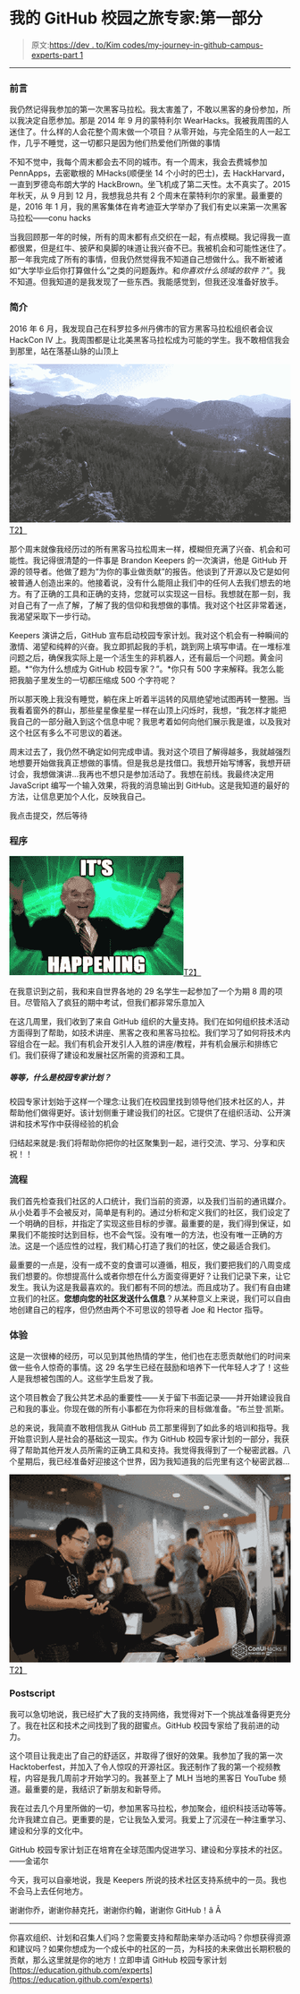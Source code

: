 # 我的 GitHub 校园之旅专家:第一部分

> 原文:[https://dev . to/Kim codes/my-journey-in-github-campus-experts-part 1](https://dev.to/kimcodes/my-journey-in-github-campus-experts-part1)

* * *

### 前言

我仍然记得我参加的第一次黑客马拉松。我太害羞了，不敢以黑客的身份参加，所以我决定自愿参加。那是 2014 年 9 月的蒙特利尔 WearHacks。我被我周围的人迷住了。什么样的人会花整个周末做一个项目？从零开始，与完全陌生的人一起工作，几乎不睡觉，这一切都只是因为他们热爱他们所做的事情

不知不觉中，我每个周末都会去不同的城市。有一个周末，我会去费城参加 PennApps，去密歇根的 MHacks(顺便坐 14 个小时的巴士)，去 HackHarvard，一直到罗德岛布朗大学的 HackBrown。坐飞机成了第二天性。太不真实了。2015 年秋天，从 9 月到 12 月，我想我总共有 2 个周末在蒙特利尔的家里。最重要的是，2016 年 1 月，我的黑客集体在肯考迪亚大学举办了我们有史以来第一次黑客马拉松——conu hacks

当我回顾那一年的时候，所有的周末都有点交织在一起，有点模糊。我记得我一直都很累，但是红牛、披萨和臭脚的味道让我兴奋不已。我被机会和可能性迷住了。那一年我完成了所有的事情，但我仍然觉得我不知道自己想做什么。我不断被诸如“大学毕业后你打算做什么”之类的问题轰炸。和*你喜欢什么领域的软件？*”。我不知道。但我知道的是我发现了一些东西。我能感觉到，但我还没准备好放手。

### 简介

2016 年 6 月，我发现自己在科罗拉多州丹佛市的官方黑客马拉松组织者会议 HackCon IV 上。我周围都是让北美黑客马拉松成为可能的学生。我不敢相信我会到那里，站在落基山脉的山顶上

[![hackcon-4-kim](img/2cd2cc3990d93f9b0347747fd6eecdda.png)T2】](https://res.cloudinary.com/practicaldev/image/fetch/s--mTyNQUTx--/c_limit%2Cf_auto%2Cfl_progressive%2Cq_auto%2Cw_880/http://res.cloudinary.com/dvjbwnhef/image/upload/v1501959083/hackon-1_qeiswy.jpg)

那个周末就像我经历过的所有黑客马拉松周末一样，模糊但充满了兴奋、机会和可能性。我记得很清楚的一件事是 Brandon Keepers 的一次演讲，他是 GitHub 开源的领导者。他做了题为“为你的事业做贡献”的报告。他谈到了开源以及它是如何被普通人创造出来的。他接着说，没有什么能阻止我们中的任何人去我们想去的地方。有了正确的工具和正确的支持，您就可以实现这一目标。我想就在那一刻，我对自己有了一点了解，了解了我的信仰和我想做的事情。我对这个社区非常着迷，我渴望采取下一步行动。

Keepers 演讲之后，GitHub 宣布启动校园专家计划。我对这个机会有一种瞬间的激情、渴望和纯粹的兴奋。我立即抓起我的手机，跳到网上填写申请。在一堆标准问题之后，确保我实际上是一个活生生的非机器人，还有最后一个问题。黄金问题。*“你为什么想成为 GitHub 校园专家？”。*你只有 500 字来解释。我怎么能把我脑子里发生的一切都压缩成 500 个字符呢？

所以那天晚上我没有睡觉，躺在床上听着半运转的风扇绝望地试图再转一整圈。当我看着窗外的群山，那些星星像星星一样在山顶上闪烁时，我想，“我怎样才能把我自己的一部分融入到这个信息中呢？我思考着如何向他们展示我是谁，以及我对这个社区有多么不可思议的着迷。

周末过去了，我仍然不确定如何完成申请。我对这个项目了解得越多，我就越强烈地想要开始做我真正想做的事情。但是我总是找借口。我想开始写博客，我想开研讨会，我想做演讲...我再也不想只是参加活动了。我想在前线。我最终决定用 JavaScript 编写一个输入效果，将我的消息输出到 GitHub。这是我知道的最好的方法，让信息更加个人化，反映我自己。

我点击提交，然后等待

### 程序

[![its-happening-gif](img/9e3b5eb137ef50cd2e668abb0e8deecf.png)T2】](https://i.giphy.com/media/rl0FOxdz7CcxO/giphy.gif)

在我意识到之前，我和来自世界各地的 29 名学生一起参加了一个为期 8 周的项目。尽管陷入了疯狂的期中考试，但我们都非常乐意加入

在这几周里，我们收到了来自 GitHub 组织的大量支持。我们在如何组织技术活动方面得到了帮助，如技术讲座、黑客之夜和黑客马拉松。我们学习了如何将技术内容组合在一起。我们有机会开发引人入胜的讲座/教程，并有机会展示和排练它们。我们获得了建设和发展社区所需的资源和工具。

##### 等等，什么是校园专家计划？

校园专家计划始于这样一个理念:让我们在校园里找到领导他们技术社区的人，并帮助他们做得更好。该计划侧重于建设我们的社区。它提供了在组织活动、公开演讲和技术写作中获得经验的机会

归结起来就是:我们将帮助你把你的社区聚集到一起，进行交流、学习、分享和庆祝！！

### 流程

我们首先检查我们社区的人口统计，我们当前的资源，以及我们当前的通讯媒介。从小处着手不会被反对，简单是有利的。通过分析和定义我们的社区，我们设定了一个明确的目标，并指定了实现这些目标的步骤。最重要的是，我们得到保证，如果我们不能按时达到目标，也不会气馁。没有唯一的方法，也没有唯一正确的方法。这是一个适应性的过程，我们精心打造了我们的社区，使之最适合我们。

最重要的一点是，没有一成不变的食谱可以遵循，相反，我们要把我们的八周变成我们想要的。你想提高什么或者你想在什么方面变得更好？让我们记录下来，让它发生。我认为这是我最喜欢的。我们都有不同的想法。而且成功了。我们有自由建立我们的社区。**您想向您的社区发送什么信息**？从某种意义上来说，我们可以自由地创建自己的程序，但仍然由两个不可思议的领导者 Joe 和 Hector 指导。

### 体验

这是一次很棒的经历，可以见到其他热情的学生，他们也在志愿贡献他们的时间来做一些令人惊奇的事情。这 29 名学生已经在鼓励和培养下一代年轻人才了！这些人是我想被包围的人。这些学生启发了我。

这个项目教会了我公共艺术品的重要性——关于留下书面记录——并开始建设我自己和我的事业。你现在做的所有小事都在为你将来的目标做准备。“布兰登·凯斯。

总的来说，我简直不敢相信我从 GitHub 员工那里得到了如此多的培训和指导。我开始意识到人是社会的基础这一现实。作为 GitHub 校园专家计划的一部分，我获得了帮助其他开发人员所需的正确工具和支持。我觉得我得到了一个秘密武器。八个星期后，我已经准备好迎接这个世界，因为我知道我的后兜里有这个秘密武器...

[![hackcon-4-kim-2](img/57b59c2f7e45d364ff4cf0dbe15cc324.png)T2】](https://res.cloudinary.com/practicaldev/image/fetch/s--0FpMZcgH--/c_limit%2Cf_auto%2Cfl_progressive%2Cq_auto%2Cw_880/http://res.cloudinary.com/dvjbwnhef/image/upload/v1501959078/hackon-2_nzijw9.jpg)

### Postscript

我可以急切地说，我已经扩大了我的支持网络，我觉得对下一个挑战准备得更充分了。我在社区和技术之间找到了我的甜蜜点。GitHub 校园专家给了我前进的动力。

这个项目让我走出了自己的舒适区，并取得了很好的效果。我参加了我的第一次 Hacktoberfest，并加入了令人惊叹的开源社区。我还制作了我的第一个视频教程，内容是我几周前才开始学习的。我甚至上了 MLH 当地的黑客日 YouTube 频道。最重要的是，我结识了新朋友和新导师。

我在过去几个月里所做的一切，参加黑客马拉松，参加聚会，组织科技活动等等。允许我建立自己。更重要的是，它让我坠入爱河。我爱上了沉浸在一种注重学习、建设和分享的文化中。

GitHub 校园专家计划正在培育在全球范围内促进学习、建设和分享技术的社区。——金诺尔

今天，我可以自豪地说，我是 Keepers 所说的技术社区支持系统中的一员。我也不会马上去任何地方。

谢谢你乔，谢谢你赫克托，谢谢你约翰，谢谢你 GitHub！â Â

* * *

你喜欢组织、计划和召集人们吗？您需要支持和帮助来举办活动吗？你想获得资源和建议吗？如果你想成为一个成长中的社区的一员，为科技的未来做出长期积极的贡献，那么这里就是你的地方！立即申请 GitHub 校园专家计划[https://education.github.com/experts](https://education.github.com/experts)